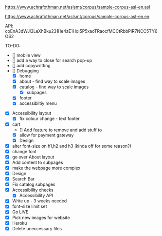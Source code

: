 https://www.achrafothman.net/aslsmt/corpus/sample-corpus-asl-en.asl

https://www.achrafothman.net/aslsmt/corpus/sample-corpus-asl-en.en

API: coEnA3dWJl3LeXhBku231l1e4zE1Hql5P5xaoTRaocfMCCtRbbPiR7NCC5TY6OS2

TO-DO: 
- [] mobile view
- [] add a way to close for search pop-up
- [] add copywritting
- [] Debugging
  - [X] home
  - [X] about - find way to scale images
  - [X] catalog - find way to scale images
    - [X] subpages
  - [X] footer
  - [X] accessibiltiy menu
- [X] Accessibility layout
  - [X] fix colour change - text footer
- [X] cart
  - [] Add feature to remove and add stuff to 
  - [x] allow for payment gateway
  - [X] Design
- [x] alter font-size on h1,h2 and h3 (kinda off for some reason?)
- [X] change font
- [X] go over About layout
- [X] Add content to subpages
- [X] make the webpage more complex
- [X] Design
- [X] Search Bar
- [X] Fix catalog subpages
- [X] Accessibility checks
  - [X] Accessibility API
- [X] Write up - 3 weeks needed
- [X] font-size limit set
- [X] Go LIVE
- [X] Pick new images for website
- [X] Heroku
- [X] Delete uneccessary files
